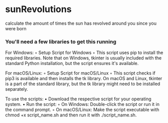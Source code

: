 # sunRevolutions
calculate the amount of times the sun has revolved around you since you were born


### You'll need a few libraries to get this running


For Windows:
	◦	Setup Script for Windows
	◦	This script uses pip to install the required libraries. Note that on Windows, tkinter is usually included with the standard Python installation, but the script ensures it's available.

For macOS/Linux:
	◦	Setup Script for macOS/Linux
	◦	This script checks if pip3 is available and then installs the tk library. On macOS and Linux, tkinter is a part of the standard library, but the tk library might need to be installed separately.

To use the scripts:
	•	Download the respective script for your operating system.
	•	Run the script:
	◦	On Windows: Double-click the script or run it in the command prompt.
	◦	On macOS/Linux: Make the script executable with chmod +x script_name.sh and then run it with ./script_name.sh.
